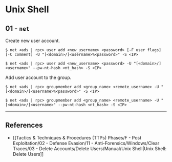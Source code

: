 # Unix Shell

## 01 - `net`

Create new user account.

```
$ net <ads | rpc> user add <new_username> <password> [-F user flags] [-C comment] -U "[<domain>/]<username>%<password>" -S <IP>

$ net <ads | rpc> user add <new_username> <password> -U "[<domain>/]<username>" --pw-nt-hash <nt_hash> -S <IP>
```

Add user account to the group.

```
$ net <ads | rpc> groupmember add <group_name> <remote_username> -U "[<domain>/]<username>%<password>" -S <IP>

$ net <ads | rpc> groupmember add <group_name> <remote_username> -U "[<domain>/]<username>" --pw-nt-hash <nt_hash> -S <IP>
```

---
## References

- [[Tactics & Techniques & Procedures (TTPs) Phases/F - Post Exploitation/02 - Defense Evasion/11 - Anti-Forensics/Windows/Clear Traces/03 - Delete Accounts/Delete Users/Manual/Unix Shell|Unix Shell: Delete Users]]